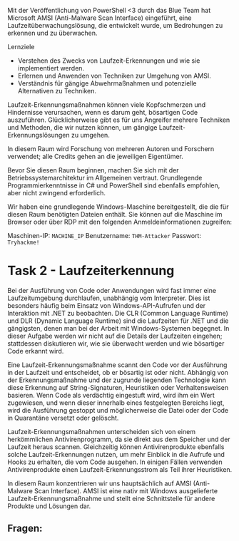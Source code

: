 Mit der Veröffentlichung von PowerShell <3 durch das Blue Team hat Microsoft AMSI (Anti-Malware Scan Interface) eingeführt, eine Laufzeitüberwachungslösung, die entwickelt wurde, um Bedrohungen zu erkennen und zu überwachen.

Lernziele

- Verstehen des Zwecks von Laufzeit-Erkennungen und wie sie implementiert werden.
- Erlernen und Anwenden von Techniken zur Umgehung von AMSI.
- Verständnis für gängige Abwehrmaßnahmen und potenzielle Alternativen zu Techniken.

Laufzeit-Erkennungsmaßnahmen können viele Kopfschmerzen und Hindernisse verursachen, wenn es darum geht, bösartigen Code auszuführen. Glücklicherweise gibt es für uns Angreifer mehrere Techniken und Methoden, die wir nutzen können, um gängige Laufzeit-Erkennungslösungen zu umgehen.

In diesem Raum wird Forschung von mehreren Autoren und Forschern verwendet; alle Credits gehen an die jeweiligen Eigentümer.

Bevor Sie diesen Raum beginnen, machen Sie sich mit der Betriebssystemarchitektur im Allgemeinen vertraut. Grundlegende Programmierkenntnisse in C# und PowerShell sind ebenfalls empfohlen, aber nicht zwingend erforderlich.

Wir haben eine grundlegende Windows-Maschine bereitgestellt, die die für diesen Raum benötigten Dateien enthält. Sie können auf die Maschine im Browser oder über RDP mit den folgenden Anmeldeinformationen zugreifen:

Maschinen-IP: `MACHINE_IP`             Benutzername: `THM-Attacker`             Passwort: `Tryhackme!`

# Task 2 - Laufzeiterkennung
Bei der Ausführung von Code oder Anwendungen wird fast immer eine Laufzeitumgebung durchlaufen, unabhängig vom Interpreter. Dies ist besonders häufig beim Einsatz von Windows-API-Aufrufen und der Interaktion mit .NET zu beobachten. Die CLR (Common Language Runtime) und DLR (Dynamic Language Runtime) sind die Laufzeiten für .NET und die gängigsten, denen man bei der Arbeit mit Windows-Systemen begegnet. In dieser Aufgabe werden wir nicht auf die Details der Laufzeiten eingehen; stattdessen diskutieren wir, wie sie überwacht werden und wie bösartiger Code erkannt wird.

Eine Laufzeit-Erkennungsmaßnahme scannt den Code vor der Ausführung in der Laufzeit und entscheidet, ob er bösartig ist oder nicht. Abhängig von der Erkennungsmaßnahme und der zugrunde liegenden Technologie kann diese Erkennung auf String-Signaturen, Heuristiken oder Verhaltensweisen basieren. Wenn Code als verdächtig eingestuft wird, wird ihm ein Wert zugewiesen, und wenn dieser innerhalb eines festgelegten Bereichs liegt, wird die Ausführung gestoppt und möglicherweise die Datei oder der Code in Quarantäne versetzt oder gelöscht.

Laufzeit-Erkennungsmaßnahmen unterscheiden sich von einem herkömmlichen Antivirenprogramm, da sie direkt aus dem Speicher und der Laufzeit heraus scannen. Gleichzeitig können Antivirenprodukte ebenfalls solche Laufzeit-Erkennungen nutzen, um mehr Einblick in die Aufrufe und Hooks zu erhalten, die vom Code ausgehen. In einigen Fällen verwenden Antivirenprodukte einen Laufzeit-Erkennungsstrom als Teil ihrer Heuristiken.

In diesem Raum konzentrieren wir uns hauptsächlich auf AMSI (Anti-Malware Scan Interface). AMSI ist eine nativ mit Windows ausgelieferte Laufzeit-Erkennungsmaßnahme und stellt eine Schnittstelle für andere Produkte und Lösungen dar.

## Fragen:
